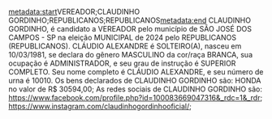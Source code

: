 <metadata:start>VEREADOR;CLAUDINHO GORDINHO;REPUBLICANOS;REPUBLICANOS<metadata:end>
CLAUDINHO GORDINHO, é candidato a VEREADOR pelo município de SÃO JOSÉ DOS CAMPOS - SP na eleição MUNICIPAL de 2024 pelo REPUBLICANOS (REPUBLICANOS). CLÁUDIO ALEXANDRE é SOLTEIRO(A), nasceu em 10/03/1981, se declara do gênero MASCULINO da cor/raça BRANCA, sua ocupação é ADMINISTRADOR, e seu grau de instrução é SUPERIOR COMPLETO. Seu nome completo é CLÁUDIO ALEXANDRE, e seu número de urna é 10010.
Os bens declarados de CLAUDINHO GORDINHO são: HONDA no valor de R$ 30594,00; 
As redes sociais de CLAUDINHO GORDINHO são: https://www.facebook.com/profile.php?id=100083669047316&_rdc=1&_rdr;  https://www.instagram.com/claudinhogordinhooficial/;